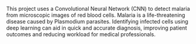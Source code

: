 This project uses a Convolutional Neural Network (CNN) to detect malaria from microscopic images of red blood cells. Malaria is a life-threatening disease caused by Plasmodium parasites. Identifying infected cells using deep learning can aid in quick and accurate diagnosis, improving patient outcomes and reducing workload for medical professionals.
